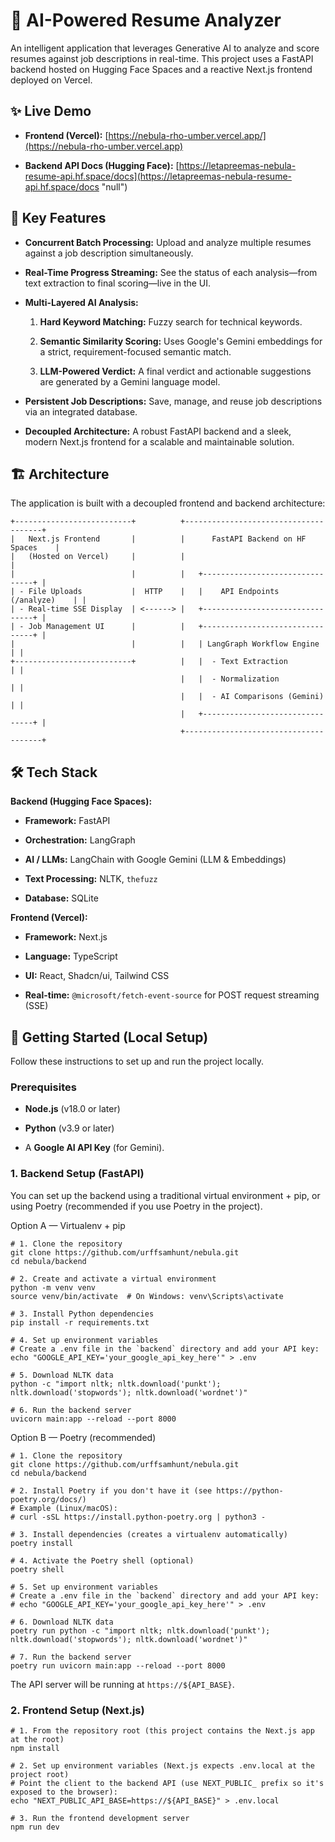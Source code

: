 # 🚀 AI-Powered Resume Analyzer

An intelligent application that leverages Generative AI to analyze and score resumes against job descriptions in real-time. This project uses a FastAPI backend hosted on Hugging Face Spaces and a reactive Next.js frontend deployed on Vercel.

## ✨ Live Demo

- **Frontend (Vercel):** [https://nebula-rho-umber.vercel.app/](https://nebula-rho-umber.vercel.app)
    
- **Backend API Docs (Hugging Face):** [https://letapreemas-nebula-resume-api.hf.space/docs](https://letapreemas-nebula-resume-api.hf.space/docs "null")
    

## 🌟 Key Features

- **Concurrent Batch Processing:** Upload and analyze multiple resumes against a job description simultaneously.
    
- **Real-Time Progress Streaming:** See the status of each analysis—from text extraction to final scoring—live in the UI.
    
- **Multi-Layered AI Analysis:**
    
    1. **Hard Keyword Matching:** Fuzzy search for technical keywords.
        
    2. **Semantic Similarity Scoring:** Uses Google's Gemini embeddings for a strict, requirement-focused semantic match.
        
    3. **LLM-Powered Verdict:** A final verdict and actionable suggestions are generated by a Gemini language model.
        
- **Persistent Job Descriptions:** Save, manage, and reuse job descriptions via an integrated database.
    
- **Decoupled Architecture:** A robust FastAPI backend and a sleek, modern Next.js frontend for a scalable and maintainable solution.
    

## 🏗️ Architecture

The application is built with a decoupled frontend and backend architecture:

```
+--------------------------+          +--------------------------------------+
|   Next.js Frontend       |          |      FastAPI Backend on HF Spaces    |
|   (Hosted on Vercel)     |          |                                      |
|                          |          |   +--------------------------------+ |
| - File Uploads           |  HTTP    |   |    API Endpoints (/analyze)    | |
| - Real-time SSE Display  | <------> |   +--------------------------------+ |
| - Job Management UI      |          |   +--------------------------------+ |
|                          |          |   | LangGraph Workflow Engine      | |
+--------------------------+          |   |  - Text Extraction             | |
                                      |   |  - Normalization               | |
                                      |   |  - AI Comparisons (Gemini)     | |
                                      |   +--------------------------------+ |
                                      +--------------------------------------+
```

## 🛠️ Tech Stack

**Backend (Hugging Face Spaces):**

- **Framework:** FastAPI
    
- **Orchestration:** LangGraph
    
- **AI / LLMs:** LangChain with Google Gemini (LLM & Embeddings)
    
- **Text Processing:** NLTK, `thefuzz`
    
- **Database:** SQLite
    

**Frontend (Vercel):**

- **Framework:** Next.js
    
- **Language:** TypeScript
    
- **UI:** React, Shadcn/ui, Tailwind CSS
    
- **Real-time:** `@microsoft/fetch-event-source` for POST request streaming (SSE)
    

## 🚀 Getting Started (Local Setup)

Follow these instructions to set up and run the project locally.

### Prerequisites

- **Node.js** (v18.0 or later)
    
- **Python** (v3.9 or later)
    
- A **Google AI API Key** (for Gemini).
    

### 1. Backend Setup (FastAPI)

You can set up the backend using a traditional virtual environment + pip, or using Poetry (recommended if you use Poetry in the project).

Option A — Virtualenv + pip

```
# 1. Clone the repository
git clone https://github.com/urffsamhunt/nebula.git
cd nebula/backend

# 2. Create and activate a virtual environment
python -m venv venv
source venv/bin/activate  # On Windows: venv\Scripts\activate

# 3. Install Python dependencies
pip install -r requirements.txt

# 4. Set up environment variables
# Create a .env file in the `backend` directory and add your API key:
echo "GOOGLE_API_KEY='your_google_api_key_here'" > .env

# 5. Download NLTK data
python -c "import nltk; nltk.download('punkt'); nltk.download('stopwords'); nltk.download('wordnet')"

# 6. Run the backend server
uvicorn main:app --reload --port 8000
```

Option B — Poetry (recommended)

```
# 1. Clone the repository
git clone https://github.com/urffsamhunt/nebula.git
cd nebula/backend

# 2. Install Poetry if you don't have it (see https://python-poetry.org/docs/)
# Example (Linux/macOS):
# curl -sSL https://install.python-poetry.org | python3 -

# 3. Install dependencies (creates a virtualenv automatically)
poetry install

# 4. Activate the Poetry shell (optional)
poetry shell

# 5. Set up environment variables
# Create a .env file in the `backend` directory and add your API key:
# echo "GOOGLE_API_KEY='your_google_api_key_here'" > .env

# 6. Download NLTK data
poetry run python -c "import nltk; nltk.download('punkt'); nltk.download('stopwords'); nltk.download('wordnet')"

# 7. Run the backend server
poetry run uvicorn main:app --reload --port 8000
```

The API server will be running at `https://${API_BASE}`.

### 2. Frontend Setup (Next.js)

```
# 1. From the repository root (this project contains the Next.js app at the root)
npm install

# 2. Set up environment variables (Next.js expects .env.local at the project root)
# Point the client to the backend API (use NEXT_PUBLIC_ prefix so it's exposed to the browser):
echo "NEXT_PUBLIC_API_BASE=https://${API_BASE}" > .env.local

# 3. Run the frontend development server
npm run dev
```
